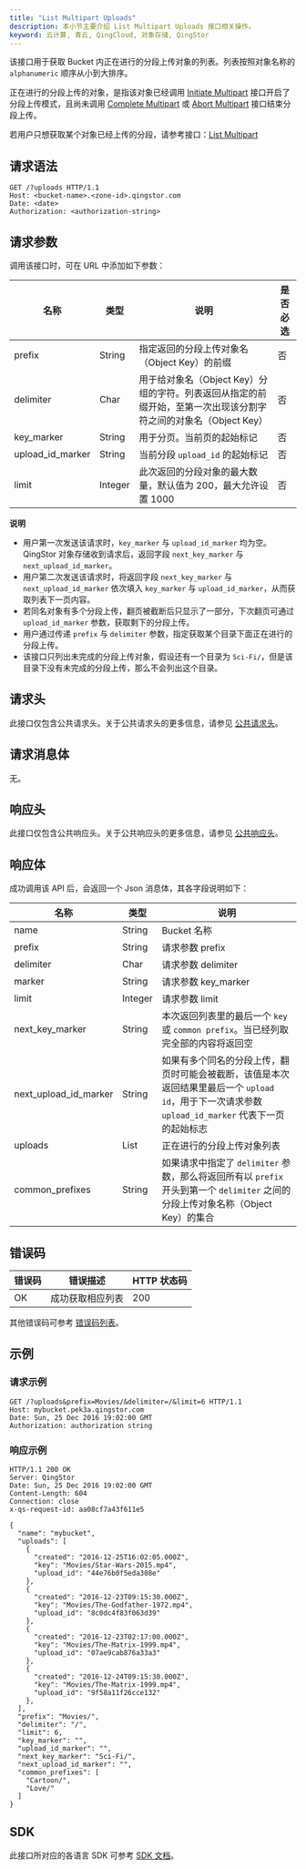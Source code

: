 ```yaml
---
title: "List Multipart Uploads"
description: 本小节主要介绍 List Multipart Uploads 接口相关操作。
keyword: 云计算, 青云, QingCloud, 对象存储, QingStor
---
```


该接口用于获取 Bucket 内正在进行的分段上传对象的列表。列表按照对象名称的 `alphanumeric` 顺序从小到大排序。

正在进行的分段上传的对象，是指该对象已经调用 [Initiate Multipart](/storage/object-storage/api/object/multipart/initiate/) 接口开启了分段上传模式，且尚未调用 [Complete Multipart](/storage/object-storage/api/object/multipart/complete/) 或 [Abort Multipart](/storage/object-storage/api/object/multipart/abort/) 接口结束分段上传。

若用户只想获取某个对象已经上传的分段，请参考接口：[List Multipart](/storage/object-storage/api/object/multipart/list/)

## 请求语法

```http
GET /?uploads HTTP/1.1
Host: <bucket-name>.<zone-id>.qingstor.com
Date: <date>
Authorization: <authorization-string>
```

## 请求参数

调用该接口时，可在 URL 中添加如下参数：

| 名称 | 类型 | 说明 | 是否必选 |
| --- | --- | --- | --- |
| prefix | String | 指定返回的分段上传对象名（Object Key）的前缀 | 否 |
| delimiter | Char | 用于给对象名（Object Key）分组的字符。列表返回从指定的前缀开始，至第一次出现该分割字符之间的对象名（Object Key） | 否 |
| key_marker | String | 用于分页。当前页的起始标记 | 否 |
| upload_id_marker | String | 当前分段 `upload_id` 的起始标记 | 否 |
| limit | Integer | 此次返回的分段对象的最大数量，默认值为 200，最大允许设置 1000 | 否 |

**说明**
- 用户第一次发送该请求时，`key_marker` 与 `upload_id_marker` 均为空。QingStor 对象存储收到请求后，返回字段 `next_key_marker` 与  `next_upload_id_marker`。
- 用户第二次发送该请求时，将返回字段 `next_key_marker` 与  `next_upload_id_marker` 依次填入 `key_marker` 与 `upload_id_marker`，从而获取列表下一页内容。
- 若同名对象有多个分段上传，翻页被截断后只显示了一部分，下次翻页可通过 `upload_id_marker` 参数，获取剩下的分段上传。
- 用户通过传递 `prefix` 与 `delimiter` 参数，指定获取某个目录下面正在进行的分段上传。
- 该接口只列出未完成的分段上传对象，假设还有一个目录为 `Sci-Fi/`，但是该目录下没有未完成的分段上传，那么不会列出这个目录。

## 请求头

此接口仅包含公共请求头。关于公共请求头的更多信息，请参见 [公共请求头](/storage/object-storage/api/common_header/#请求头字段-request-header)。

## 请求消息体

无。

## 响应头

此接口仅包含公共响应头。关于公共响应头的更多信息，请参见 [公共响应头](/storage/object-storage/api/common_header/#响应头字段-response-header)。

## 响应体

成功调用该 API 后，会返回一个 Json 消息体，其各字段说明如下：

| 名称 | 类型 | 说明 |
| --- | --- | --- |
| name | String | Bucket 名称 |
| prefix | String | 请求参数 prefix |
| delimiter | Char | 请求参数 delimiter |
| marker | String | 请求参数 key_marker |
| limit | Integer | 请求参数 limit |
| next_key_marker | String | 本次返回列表里的最后一个 `key` 或 `common prefix`。当已经列取完全部的内容将返回空 |
| next_upload_id_marker | String | 如果有多个同名的分段上传，翻页时可能会被截断，该值是本次返回结果里最后一个 `upload id`，用于下一次请求参数 `upload_id_marker` 代表下一页的起始标志 |
| uploads | List | 正在进行的分段上传对象列表 |
| common_prefixes | String | 如果请求中指定了 `delimiter` 参数，那么将返回所有以 `prefix` 开头到第一个 `delimiter` 之间的分段上传对象名称（Object Key）的集合 |


## 错误码

| 错误码 | 错误描述 | HTTP 状态码 |
| --- | --- | --- |
| OK | 成功获取相应列表 | 200 |

其他错误码可参考 [错误码列表](/storage/object-storage/api/error_code/#错误码列表)。

## 示例

### 请求示例

```http
GET /?uploads&prefix=Movies/&delimiter=/&limit=6 HTTP/1.1
Host: mybucket.pek3a.qingstor.com
Date: Sun, 25 Dec 2016 19:02:00 GMT
Authorization: authorization string
```

### 响应示例

```http
HTTP/1.1 200 OK
Server: QingStor
Date: Sun, 25 Dec 2016 19:02:00 GMT
Content-Length: 604
Connection: close
x-qs-request-id: aa08cf7a43f611e5

{
  "name": "mybucket",
  "uploads": [
    {
      "created": "2016-12-25T16:02:05.000Z",
      "key": "Movies/Star-Wars-2015.mp4",
      "upload_id": "44e76b0f5eda308e"
    },
    {
      "created": "2016-12-23T09:15:30.000Z",
      "key": "Movies/The-Godfather-1972.mp4",
      "upload_id": "8c0dc4f83f063d39"
    },
    {
      "created": "2016-12-23T02:17:00.000Z",
      "key": "Movies/The-Matrix-1999.mp4",
      "upload_id": "07ae9cab876a33a3"
    },
    {
      "created": "2016-12-24T09:15:30.000Z",
      "key": "Movies/The-Matrix-1999.mp4",
      "upload_id": "9f58a11f26cce132"
    },
  ],
  "prefix": "Movies/",
  "delimiter": "/",
  "limit": 6,
  "key_marker": "",
  "upload_id_marker": "",
  "next_key_marker": "Sci-Fi/",
  "next_upload_id_marker": "",
  "common_prefixes": [
    "Cartoon/",
    "Love/"
  ]
}
```

## SDK

此接口所对应的各语言 SDK 可参考 [SDK 文档](/storage/object-storage/sdk/)。
